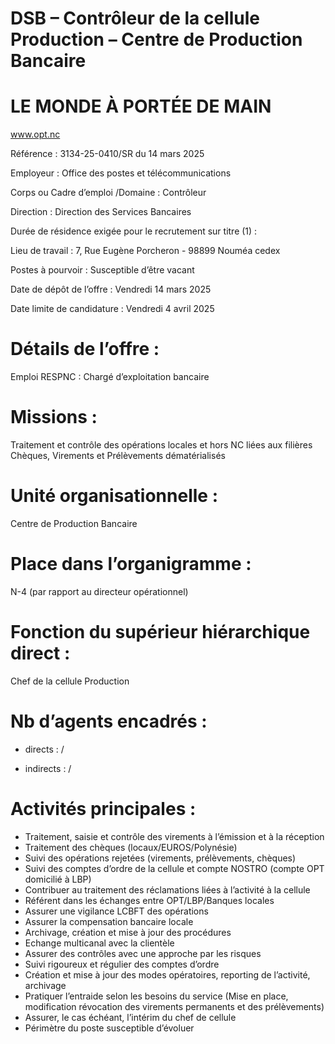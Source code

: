 # DSB – Contrôleur de la cellule Production – Centre de Production Bancaire

# LE MONDE À PORTÉE DE MAIN

www.opt.nc

Référence : 3134-25-0410/SR du 14 mars 2025

Employeur : Office des postes et télécommunications

Corps ou Cadre d’emploi /Domaine : Contrôleur

Direction : Direction des Services Bancaires

Durée de résidence exigée pour le recrutement sur titre (1) :

Lieu de travail : 7, Rue Eugène Porcheron - 98899 Nouméa cedex

Postes à pourvoir : Susceptible d’être vacant

Date de dépôt de l’offre : Vendredi 14 mars 2025

Date limite de candidature : Vendredi 4 avril 2025

# Détails de l’offre :

Emploi RESPNC : Chargé d’exploitation bancaire

# Missions :

Traitement et contrôle des opérations locales et hors NC liées aux filières Chèques, Virements et Prélèvements dématérialisés

# Unité organisationnelle :

Centre de Production Bancaire

# Place dans l’organigramme :

N-4 (par rapport au directeur opérationnel)

# Fonction du supérieur hiérarchique direct :

Chef de la cellule Production

# Nb d’agents encadrés :

- directs : /

- indirects : /

# Activités principales :

- Traitement, saisie et contrôle des virements à l’émission et à la réception
- Traitement des chèques (locaux/EUROS/Polynésie)
- Suivi des opérations rejetées (virements, prélèvements, chèques)
- Suivi des comptes d’ordre de la cellule et compte NOSTRO (compte OPT domicilié à LBP)
- Contribuer au traitement des réclamations liées à l’activité à la cellule
- Référent dans les échanges entre OPT/LBP/Banques locales
- Assurer une vigilance LCBFT des opérations
- Assurer la compensation bancaire locale
- Archivage, création et mise à jour des procédures
- Echange multicanal avec la clientèle
- Assurer des contrôles avec une approche par les risques
- Suivi rigoureux et régulier des comptes d’ordre
- Création et mise à jour des modes opératoires, reporting de l’activité, archivage
- Pratiquer l’entraide selon les besoins du service (Mise en place, modification révocation des virements permanents et des prélèvements)
- Assurer, le cas échéant, l’intérim du chef de cellule
- Périmètre du poste susceptible d’évoluer